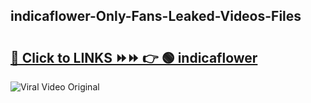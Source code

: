 
 ## indicaflower-Only-Fans-Leaked-Videos-Files

# <h2><a href="https://mediaupload.pro?indicaflower">🔗 Click to LINKS ⏩⏩ 👉 🟢 indicaflower </a></h2>

<a href="https://mediaupload.pro?indicaflower" rel="nofollow" data-target="animated-image.originalLink"><img src="https://i.ibb.co.com/xMMVF88/686577567.gif" alt="Viral Video Original" style="max-width: 100%; display: inline-block;" data-target="animated-image.originalImage"></a>